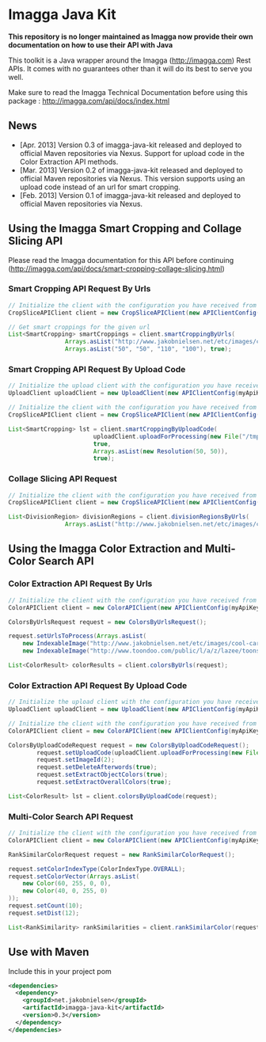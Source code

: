 Imagga Java Kit
===============

__This repository is no longer maintained as Imagga now provide their own documentation on how to use their API with Java__

This toolkit is a Java wrapper around the Imagga (http://imagga.com) Rest APIs. It comes with no guarantees other than
it will do its best to serve you well.

Make sure to read the Imagga Technical Documentation before using this package : http://imagga.com/api/docs/index.html

News
----

 * [Apr. 2013] Version 0.3 of imagga-java-kit released and deployed to official Maven repositories via Nexus. Support for upload code in the Color Extraction API methods.
 * [Mar. 2013] Version 0.2 of imagga-java-kit released and deployed to official Maven repositories via Nexus. This version supports using an upload code instead of an url for smart cropping.
 * [Feb. 2013] Version 0.1 of imagga-java-kit released and deployed to official Maven repositories via Nexus.
 

Using the Imagga Smart Cropping and Collage Slicing API
-------------------------------------------------------
Please read the Imagga documentation for this API before continuing (http://imagga.com/api/docs/smart-cropping-collage-slicing.html)

### Smart Cropping API Request By Urls

```java
// Initialize the client with the configuration you have received from Imagga.
CropSliceAPIClient client = new CropSliceAPIClient(new APIClientConfig(myApiKey, myApiSecret, myApiEndpoint));

// Get smart croppings for the given url
List<SmartCropping> smartCroppings = client.smartCroppingByUrls(
                Arrays.asList("http://www.jakobnielsen.net/etc/images/cool-cartoon-291732.png"),
                Arrays.asList("50", "50", "110", "100"), true);
```

### Smart Cropping API Request By Upload Code

```java
// Initialize the upload client with the configuration you have received from Imagga.
UploadClient uploadClient = new UploadClient(new APIClientConfig(myApiKey, myApiSecret, myApiEndpoint));

// Initialize the client with the configuration you have received from Imagga.
CropSliceAPIClient client = new CropSliceAPIClient(new APIClientConfig(myApiKey, myApiSecret, myApiEndpoint));

List<SmartCropping> lst = client.smartCroppingByUploadCode(
                        uploadClient.uploadForProcessing(new File("/tmp/myimage.png"),
                        true,
                        Arrays.asList(new Resolution(50, 50)),
                        true);
```


### Collage Slicing API Request

```java
// Initialize the client with the configuration you have received from Imagga.
CropSliceAPIClient client = new CropSliceAPIClient(new APIClientConfig(myApiKey, myApiSecret, myApiEndpoint));

List<DivisionRegion> divisionRegions = client.divisionRegionsByUrls(
                Arrays.asList("http://www.jakobnielsen.net/etc/images/cool-cartoon-291732.png"));
```

Using the Imagga Color Extraction and Multi-Color Search API
------------------------------------------------------------

### Color Extraction API Request By Urls

```java
// Initialize the client with the configuration you have received from Imagga.
ColorAPIClient client = new ColorAPIClient(new APIClientConfig(myApiKey, myApiSecret, myApiEndpoint));

ColorsByUrlsRequest request = new ColorsByUrlsRequest();

request.setUrlsToProcess(Arrays.asList(
    new IndexableImage("http://www.jakobnielsen.net/etc/images/cool-cartoon-291732.png", 100),
    new IndexableImage("http://www.toondoo.com/public/l/a/z/lazee/toons/cool-cartoon-152229.png", 101)));

List<ColorResult> colorResults = client.colorsByUrls(request);
```

### Color Extraction API Request By Upload Code

```java
// Initialize the upload client with the configuration you have received from Imagga.
UploadClient uploadClient = new UploadClient(new APIClientConfig(myApiKey, myApiSecret, myApiEndpoint));

// Initialize the client with the configuration you have received from Imagga.
ColorAPIClient client = new ColorAPIClient(new APIClientConfig(myApiKey, myApiSecret, myApiEndpoint));

ColorsByUploadCodeRequest request = new ColorsByUploadCodeRequest();
        request.setUploadCode(uploadClient.uploadForProcessing(new File("/tmp/myimage.png"));
        request.setImageId(2);
        request.setDeleteAfterwords(true);
        request.setExtractObjectColors(true);
        request.setExtractOverallColors(true);

List<ColorResult> lst = client.colorsByUploadCode(request);
```

### Multi-Color Search API Request

```java
// Initialize the client with the configuration you have received from Imagga.
ColorAPIClient client = new ColorAPIClient(new APIClientConfig(myApiKey, myApiSecret, myApiEndpoint));

RankSimilarColorRequest request = new RankSimilarColorRequest();

request.setColorIndexType(ColorIndexType.OVERALL);
request.setColorVector(Arrays.asList(
    new Color(60, 255, 0, 0),
    new Color(40, 0, 255, 0)
));
request.setCount(10);
request.setDist(12);

List<RankSimilarity> rankSimilarities = client.rankSimilarColor(request);
```

Use with Maven
--------------

Include this in your project pom

```xml
<dependencies>
  <dependency>
    <groupId>net.jakobnielsen</groupId>
    <artifactId>imagga-java-kit</artifactId>
    <version>0.3</version>
  </dependency>
</dependencies>
```
